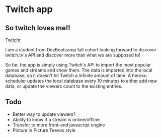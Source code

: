 # Twitch app  
## So twitch loves me!!
[Twitchr](http://twitchr.herokuapp.com/)

I am a student from DevBootcamp fall cohort looking forward to discover twitch.tv's API and discover more than what we are supposed to!

So far, the app is simply using Twitch's API to import the most popular games and streams and show them.
The data is imported into the local database, so it doesn't hit Twitch a infinite amount of time.
A heroku scheduler updates the local database every 10 minutes to either add new data, or update the viewers count to the existing entries.

Todo
----
+ Better way to update viewers?
+ Ability to know if a stream is online/offline
+ Transfer to more front-end javascript engine
+ Picture in Picture Teevox style